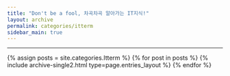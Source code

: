 ```yaml
---
title: "Don't be a fool, 차곡차곡 알아가는 IT지식!"
layout: archive
permalink: categories/itterm
sidebar_main: true
---
```


<!-- 공백이 포함되어 있는 카테고리 이름의 경우 site.categories['a b c'] 이런식으로! -->

***

{% assign posts = site.categories.Itterm %}
{% for post in posts %} {% include archive-single2.html type=page.entries_layout %} {% endfor %}